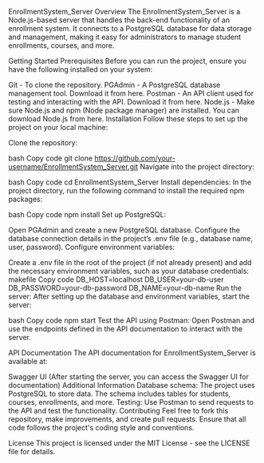 EnrollmentSystem_Server
Overview
The EnrollmentSystem_Server is a Node.js-based server that handles the back-end functionality of an enrollment system. It connects to a PostgreSQL database for data storage and management, making it easy for administrators to manage student enrollments, courses, and more.

Getting Started
Prerequisites
Before you can run the project, ensure you have the following installed on your system:

Git - To clone the repository.
PGAdmin - A PostgreSQL database management tool. Download it from here.
Postman - An API client used for testing and interacting with the API. Download it from here.
Node.js - Make sure Node.js and npm (Node package manager) are installed. You can download Node.js from here.
Installation
Follow these steps to set up the project on your local machine:

Clone the repository:

bash
Copy code
git clone https://github.com/your-username/EnrollmentSystem_Server.git
Navigate into the project directory:

bash
Copy code
cd EnrollmentSystem_Server
Install dependencies: In the project directory, run the following command to install the required npm packages:

bash
Copy code
npm install
Set up PostgreSQL:

Open PGAdmin and create a new PostgreSQL database.
Configure the database connection details in the project’s .env file (e.g., database name, user, password).
Configure environment variables:

Create a .env file in the root of the project (if not already present) and add the necessary environment variables, such as your database credentials:
makefile
Copy code
DB_HOST=localhost
DB_USER=your-db-user
DB_PASSWORD=your-db-password
DB_NAME=your-db-name
Run the server: After setting up the database and environment variables, start the server:

bash
Copy code
npm start
Test the API using Postman: Open Postman and use the endpoints defined in the API documentation to interact with the server.

API Documentation
The API documentation for EnrollmentSystem_Server is available at:

Swagger UI (After starting the server, you can access the Swagger UI for documentation)
Additional Information
Database schema: The project uses PostgreSQL to store data. The schema includes tables for students, courses, enrollments, and more.
Testing: Use Postman to send requests to the API and test the functionality.
Contributing
Feel free to fork this repository, make improvements, and create pull requests. Ensure that all code follows the project's coding style and conventions.

License
This project is licensed under the MIT License - see the LICENSE file for details.
